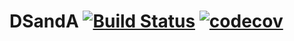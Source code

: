 # DSandA [![Build Status](https://travis-ci.com/jgthomas/DSandA.svg?token=dDxtcbJJWWsYtXzvNdsa&branch=master)](https://travis-ci.com/jgthomas/DSandA) [![codecov](https://codecov.io/gh/jgthomas/DSandA/branch/master/graph/badge.svg?token=C0YTYKR65R)](https://codecov.io/gh/jgthomas/DSandA)
